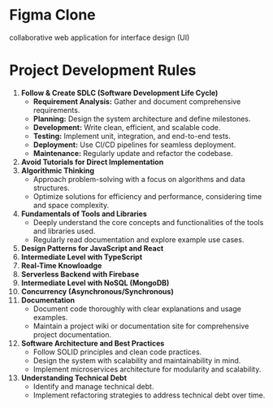 # Figma Clone
collaborative web application for interface design (UI) 

# Project Development Rules
1. **Follow & Create SDLC (Software Development Life Cycle)**
    - **Requirement Analysis:** Gather and document comprehensive requirements.
    - **Planning:** Design the system architecture and define milestones.
    - **Development:** Write clean, efficient, and scalable code.
    - **Testing:** Implement unit, integration, and end-to-end tests.
    - **Deployment:** Use CI/CD pipelines for seamless deployment.
    - **Maintenance:** Regularly update and refactor the codebase.
2. **Avoid Tutorials for Direct Implementation**
3. **Algorithmic Thinking**
    - Approach problem-solving with a focus on algorithms and data structures.
    - Optimize solutions for efficiency and performance, considering time and space complexity.
4. **Fundamentals of Tools and Libraries**
    - Deeply understand the core concepts and functionalities of the tools and libraries used.
    - Regularly read documentation and explore example use cases.
5. **Design Patterns for JavaScript and React**
6. **Intermediate Level with TypeScript**
7. **Real-Time Knowloadge**
8. **Serverless Backend with Firebase**
9. **Intermediate Level with NoSQL (MongoDB)**
10. **Concurrency (Asynchronous/Synchronous)**
11. **Documentation**
    - Document code thoroughly with clear explanations and usage examples.
    - Maintain a project wiki or documentation site for comprehensive project documentation.
12. **Software Architecture and Best Practices**
    - Follow SOLID principles and clean code practices.
    - Design the system with scalability and maintainability in mind.
    - Implement microservices architecture for modularity and scalability.
13. **Understanding Technical Debt**
    - Identify and manage technical debt.
    - Implement refactoring strategies to address technical debt over time.
